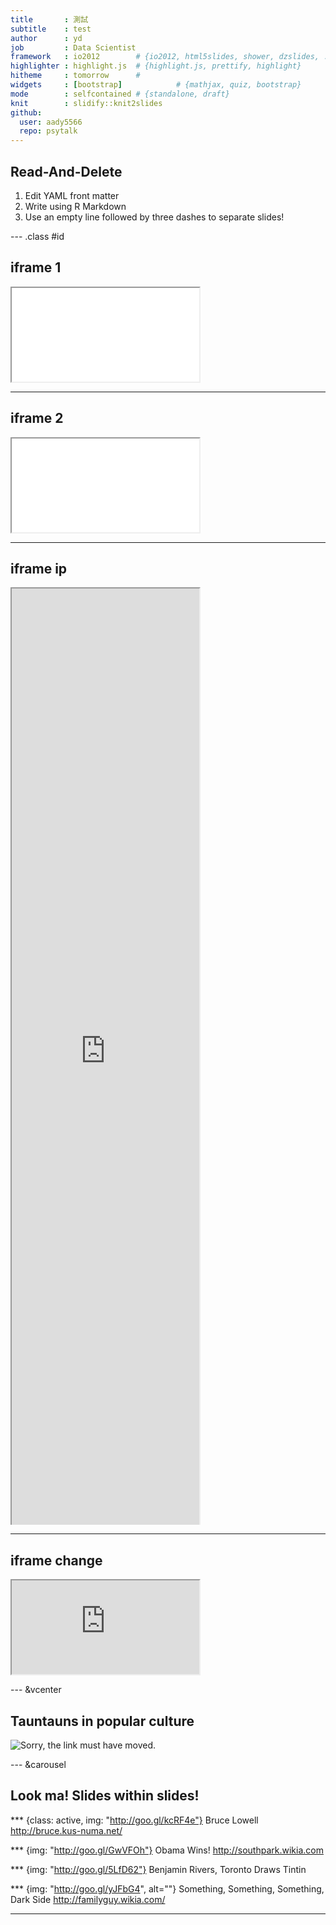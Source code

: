 ```yaml
---
title       : 測試
subtitle    : test
author      : yd
job         : Data Scientist
framework   : io2012        # {io2012, html5slides, shower, dzslides, ...}
highlighter : highlight.js  # {highlight.js, prettify, highlight}
hitheme     : tomorrow      # 
widgets     : [bootstrap]            # {mathjax, quiz, bootstrap}
mode        : selfcontained # {standalone, draft}
knit        : slidify::knit2slides
github: 
  user: aady5566
  repo: psytalk
---
```


## Read-And-Delete

1. Edit YAML front matter
2. Write using R Markdown
3. Use an empty line followed by three dashes to separate slides!

--- .class #id 

## iframe 1
<div class="iframe-rwd">
  <iframe src="./html/bar.html"></iframe>    
</div>

---

## iframe 2
<div class="iframe-rwd">
  <iframe src="./html/barline.html"></iframe>    
</div>

---

## iframe ip
<div style="height:1500px;overflow:scroll" class="iframe-rwd">
  <iframe src="https://aady5566.github.io/" height=1500px></iframe>  
</div>

---

## iframe change
<div style="overflow:scroll">
  <iframe src="https://aady5566.github.io/timeline/"></iframe>  
</div>

--- &vcenter
## Tauntauns in popular culture
![Sorry, the link must have moved.](http://goo.gl/yJFbG4 "http://familyguy.wikia.com/")

--- &carousel
## Look ma! Slides within slides!

*** {class: active, img: "http://goo.gl/kcRF4e"}
Bruce Lowell http://bruce.kus-numa.net/

*** {img: "http://goo.gl/GwVFOh"}
Obama Wins! http://southpark.wikia.com

*** {img: "http://goo.gl/5LfD62"}
Benjamin Rivers, Toronto Draws Tintin

*** {img: "http://goo.gl/yJFbG4", alt=""}
Something, Something, Something, Dark Side http://familyguy.wikia.com/

---
